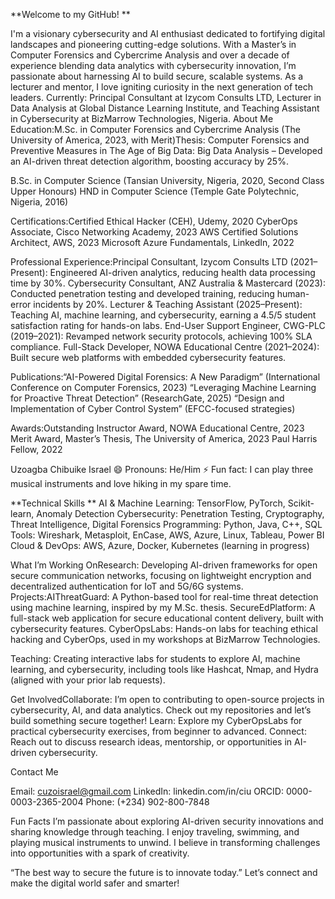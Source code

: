 **Welcome to my GitHub! **

I'm a visionary cybersecurity and AI enthusiast dedicated to fortifying digital landscapes and pioneering cutting-edge solutions. With a Master’s in Computer Forensics and Cybercrime Analysis and over a decade of experience blending data analytics with cybersecurity innovation, I’m passionate about harnessing AI to build secure, scalable systems. As a lecturer and mentor, I love igniting curiosity in the next generation of tech leaders. Currently: Principal Consultant at Izycom Consults LTD, Lecturer in Data Analysis at Global Distance Learning Institute, and Teaching Assistant in Cybersecurity at BizMarrow Technologies, Nigeria. About Me Education:M.Sc. in Computer Forensics and Cybercrime Analysis (The University of America, 2023, with Merit)Thesis: Computer Forensics and Preventive Measures in The Age of Big Data: Big Data Analysis – Developed an AI-driven threat detection algorithm, boosting accuracy by 25%.

B.Sc. in Computer Science (Tansian University, Nigeria, 2020, Second Class Upper Honours)
HND in Computer Science (Temple Gate Polytechnic, Nigeria, 2016)

 Certifications:Certified Ethical Hacker (CEH), Udemy, 2020
CyberOps Associate, Cisco Networking Academy, 2023
AWS Certified Solutions Architect, AWS, 2023
Microsoft Azure Fundamentals, LinkedIn, 2022

 Professional Experience:Principal Consultant, Izycom Consults LTD (2021–Present): Engineered AI-driven analytics, reducing health data processing time by 30%.
Cybersecurity Consultant, ANZ Australia & Mastercard (2023): Conducted penetration testing and developed training, reducing human-error incidents by 20%.
Lecturer & Teaching Assistant (2025–Present): Teaching AI, machine learning, and cybersecurity, earning a 4.5/5 student satisfaction rating for hands-on labs.
End-User Support Engineer, CWG-PLC (2019–2021): Revamped network security protocols, achieving 100% SLA compliance.
Full-Stack Developer, NOWA Educational Centre (2021–2024): Built secure web platforms with embedded cybersecurity features.

 Publications:“AI-Powered Digital Forensics: A New Paradigm” (International Conference on Computer Forensics, 2023)
“Leveraging Machine Learning for Proactive Threat Detection” (ResearchGate, 2025)
“Design and Implementation of Cyber Control System” (EFCC-focused strategies)

 Awards:Outstanding Instructor Award, NOWA Educational Centre, 2023
Merit Award, Master’s Thesis, The University of America, 2023
Paul Harris Fellow, 2022

Uzoagba Chibuike Israel 
😄 Pronouns: He/Him
⚡ Fun fact: I can play three musical instruments and love hiking in my spare time.

 **Technical Skills
**
AI & Machine Learning: TensorFlow, PyTorch, Scikit-learn, Anomaly Detection
Cybersecurity: Penetration Testing, Cryptography, Threat Intelligence, Digital Forensics
Programming: Python, Java, C++, SQL
Tools: Wireshark, Metasploit, EnCase, AWS, Azure, Linux, Tableau, Power BI
Cloud & DevOps: AWS, Azure, Docker, Kubernetes (learning in progress)

 What I’m Working OnResearch: Developing AI-driven frameworks for open secure communication networks, focusing on lightweight encryption and decentralized authentication for IoT and 5G/6G systems.
Projects:AIThreatGuard: A Python-based tool for real-time threat detection using machine learning, inspired by my M.Sc. thesis.
SecureEdPlatform: A full-stack web application for secure educational content delivery, built with cybersecurity features.
CyberOpsLabs: Hands-on labs for teaching ethical hacking and CyberOps, used in my workshops at BizMarrow Technologies.

Teaching: Creating interactive labs for students to explore AI, machine learning, and cybersecurity, including tools like Hashcat, Nmap, and Hydra (aligned with your prior lab requests).

 Get InvolvedCollaborate: I’m open to contributing to open-source projects in cybersecurity, AI, and data analytics. Check out my repositories and let’s build something secure together!
Learn: Explore my CyberOpsLabs for practical cybersecurity exercises, from beginner to advanced.
Connect: Reach out to discuss research ideas, mentorship, or opportunities in AI-driven cybersecurity.

 Contact Me

Email: cuzoisrael@gmail.com 
LinkedIn: linkedin.com/in/ciu
ORCID: 0000-0003-2365-2004
Phone: (+234) 902-800-7848

 Fun Facts
 I’m passionate about exploring AI-driven security innovations and sharing knowledge through teaching.
I enjoy traveling, swimming, and playing musical instruments to unwind.
I believe in transforming challenges into opportunities with a spark of creativity.

“The best way to secure the future is to innovate today.”
Let’s connect and make the digital world safer and smarter! 

